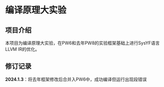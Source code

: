 # 编译原理大实验
## 项目介绍
本项目为编译原理大实验，在PW6和去年PW8的实验框架基础上进行SysYF语言LLVM IR的优化。

## 修订记录
**2024.1.3**：将去年框架修改后合并入PW6中，成功编译但运行出现段错误